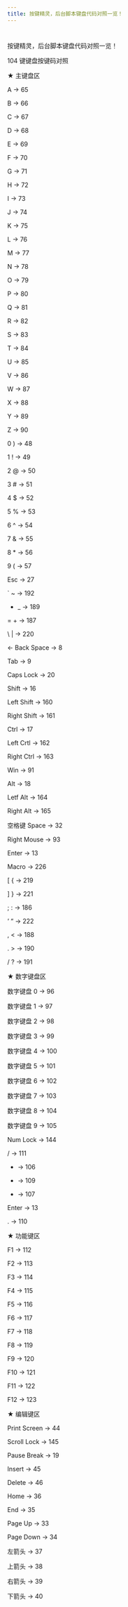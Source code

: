 ```yaml
---
title: 按键精灵，后台脚本键盘代码对照一览！
---
```


#

按键精灵，后台脚本键盘代码对照一览！

104 键键盘按键码对照

★ 主键盘区

A → 65

B → 66

C → 67

D → 68

E → 69

F → 70

G → 71

H → 72

I → 73

J → 74

K → 75

L → 76

M → 77

N → 78

O → 79

P → 80

Q → 81

R → 82

S → 83

T → 84

U → 85

V → 86

W → 87

X → 88

Y → 89

Z → 90

0 ) → 48

1 ! → 49

2 @ → 50

3 # → 51

4 $ → 52

5 % → 53

6 ^ → 54

7 & → 55

8 \* → 56

9 ( → 57

Esc → 27

\` ~ → 192

- \_ → 189

\= + → 187

\ | → 220

← Back Space → 8

Tab → 9

Caps Lock → 20

Shift → 16

Left Shift → 160

Right Shift → 161

Ctrl → 17

Left Crtl → 162

Right Ctrl → 163

Win → 91

Alt → 18

Letf Alt → 164

Right Alt → 165

空格键 Space → 32

Right Mouse → 93

Enter → 13

Macro → 226

\[ { → 219

] } → 221

; : → 186

‘ “ → 222

, < → 188

. > → 190

/ ? → 191

★ 数字键盘区

数字键盘 0 → 96

数字键盘 1 → 97

数字键盘 2 → 98

数字键盘 3 → 99

数字键盘 4 → 100

数字键盘 5 → 101

数字键盘 6 → 102

数字键盘 7 → 103

数字键盘 8 → 104

数字键盘 9 → 105

Num Lock → 144

/ → 111

- → 106


- → 109


- → 107

Enter → 13

. → 110

★ 功能键区

F1 → 112

F2 → 113

F3 → 114

F4 → 115

F5 → 116

F6 → 117

F7 → 118

F8 → 119

F9 → 120

F10 → 121

F11 → 122

F12 → 123

★ 编辑键区

Print Screen → 44

Scroll Lock → 145

Pause Break → 19

Insert → 45

Delete → 46

Home → 36

End → 35

Page Up → 33

Page Down → 34

左箭头 → 37

上箭头 → 38

右箭头 → 39

下箭头 → 40
